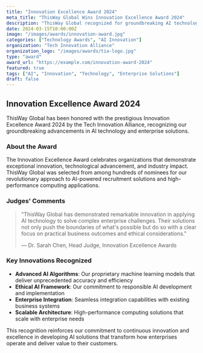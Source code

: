 ```yaml
---
title: "Innovation Excellence Award 2024"
meta_title: "ThisWay Global Wins Innovation Excellence Award 2024"
description: "ThisWay Global recognized for groundbreaking AI technology and enterprise solutions with the prestigious Innovation Excellence Award 2024."
date: 2024-03-15T10:00:00Z
image: "/images/awards/innovation-award.jpg"
categories: ["Technology Awards", "AI Innovation"]
organization: "Tech Innovation Alliance"
organization_logo: "/images/awards/tia-logo.jpg"
type: "award"
award_url: "https://example.com/innovation-award-2024"
featured: true
tags: ["AI", "Innovation", "Technology", "Enterprise Solutions"]
draft: false
---
```


## Innovation Excellence Award 2024

ThisWay Global has been honored with the prestigious Innovation Excellence Award 2024 by the Tech Innovation Alliance, recognizing our groundbreaking advancements in AI technology and enterprise solutions.

### About the Award

The Innovation Excellence Award celebrates organizations that demonstrate exceptional innovation, technological advancement, and industry impact. ThisWay Global was selected from among hundreds of nominees for our revolutionary approach to AI-powered recruitment solutions and high-performance computing applications.

### Judges' Comments

> "ThisWay Global has demonstrated remarkable innovation in applying AI technology to solve complex enterprise challenges. Their solutions not only push the boundaries of what's possible but do so with a clear focus on practical business outcomes and ethical considerations."
> 
> — Dr. Sarah Chen, Head Judge, Innovation Excellence Awards

### Key Innovations Recognized

- **Advanced AI Algorithms**: Our proprietary machine learning models that deliver unprecedented accuracy and efficiency
- **Ethical AI Framework**: Our commitment to responsible AI development and implementation
- **Enterprise Integration**: Seamless integration capabilities with existing business systems
- **Scalable Architecture**: High-performance computing solutions that scale with enterprise needs

This recognition reinforces our commitment to continuous innovation and excellence in developing AI solutions that transform how enterprises operate and deliver value to their customers.
